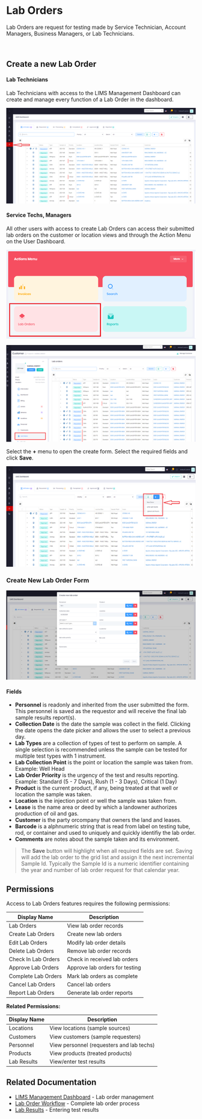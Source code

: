 ﻿# Lab Orders

Lab Orders are request for testing made by Service Technician, Account Managers, Business Managers, or Lab Technicians.

<br>

## Create a new Lab Order

#### Lab Technicians

Lab Technicians with access to the LIMS Management Dashboard can create and manage every function of a Lab Order in the dashboard.

![image-create-lab-order](../images/LIMSGrid.PNG)


#### Service Techs, Managers

All other users with access to create Lab Orders can access their submitted lab orders on the customer or location views and through the Action Menu on the User Dashboard.

![image-user-dashboard-actions-menu](../images/User-Dashboard-Actions-Menu.PNG)

![image-customers-lab-orders](../images/Customers-Lab-Orders.PNG)



Select the **+** menu to open the create form.  Select the required fields and click **Save**.

![image-dashboard-create-lab-order](../images/LIMS-Dashboard-Create-Lab-Order.png)


### Create New Lab Order Form
![image-create-lab-order](../images/Create-Lab-Order.PNG)


#### Fields
  * **Personnel** is readonly and inherited from the user submitted the form.  This personnel is saved as the requestor and will receive the final lab sample results report(s).
  * **Collection Date** is the date the sample was collect in the field.  Clicking the date opens the date picker and allows the user to select a previous day.
  * **Lab Types** are a collection of types of test to perform on sample.  A single selection is recommended unless the sample can be tested for multiple test types with 1 instrument.
  * **Lab Collection Point** is the point or location the sample was taken from.  Example:  Well Head
  * **Lab Order Priority**  is the urgency of the test and results reporting.  Example:  Standard (5 - 7 Days), Rush (1 - 3 Days), Critical (1 Day)
  * **Product** is the current product, if any, being treated at that well or location the sample was taken.
  * **Location**  is the injection point or well the sample was taken from.
  * **Lease**  is the name area or deed by which a landowner authorizes production of oil and gas.
  * **Customer**  is the party orcompany that owners the land and leases.
  * **Barcode** is a alphnumeric string that is read from label on testing tube, rod, or container and used to uniquely and quickly identifiy the lab order.
  * **Comments** are notes about the sample taken and its environment.



> The **Save** button will highlight when all required fields are set.  Saving will add the lab order to the grid list and assign it the next incremental Sample Id.  Typically the Sample Id is a numeric identifier containing the year and number of lab order request for that calendar year.

## Permissions

Access to Lab Orders features requires the following permissions:

| Display Name | Description |
|--------------|-------------|
| Lab Orders | View lab order records |
| Create Lab Orders | Create new lab orders |
| Edit Lab Orders | Modify lab order details |
| Delete Lab Orders | Remove lab order records |
| Check In Lab Orders | Check in received lab orders |
| Approve Lab Orders | Approve lab orders for testing |
| Complete Lab Orders | Mark lab orders as complete |
| Cancel Lab Orders | Cancel lab orders |
| Report Lab Orders | Generate lab order reports |

**Related Permissions:**

| Display Name | Description |
|--------------|-------------|
| Locations | View locations (sample sources) |
| Customers | View customers (sample requesters) |
| Personnel | View personnel (requesters and lab techs) |
| Products | View products (treated products) |
| Lab Results | View/enter test results |

## Related Documentation

* [LIMS Management Dashboard](LIMS-Management-Dashboard.md) - Lab order management
* [Lab Order Workflow](Index.md) - Complete lab order process
* [Lab Results](Create-Lab-Results.md) - Entering test results